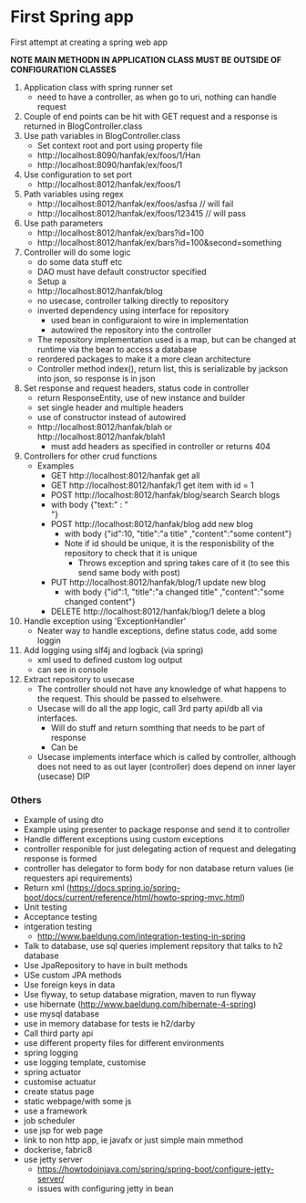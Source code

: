 # First Spring app

First attempt at creating a spring web app

**NOTE MAIN METHODN IN APPLICATION CLASS MUST BE OUTSIDE OF CONFIGURATION CLASSES**

1. Application class with spring runner set
    - need to have a controller, as when go to uri, nothing can handle request
2. Couple of end points  can be hit with GET request and a response is returned in BlogController.class
3. Use path variables in BlogController.class
    - Set context root and port using property file
    - http://localhost:8090/hanfak/ex/foos/1/Han
    - http://localhost:8090/hanfak/ex/foos/1
4. Use configuration to set port
    - http://localhost:8012/hanfak/ex/foos/1
6. Path variables using regex
    -  http://localhost:8012/hanfak/ex/foos/asfsa // will fail
    -  http://localhost:8012/hanfak/ex/foos/123415 // will pass
5. Use path parameters
    -  http://localhost:8012/hanfak/ex/bars?id=100
    -  http://localhost:8012/hanfak/ex/bars?id=100&second=something
6. Controller will do some logic
    - do some data stuff etc
    - DAO must have default constructor specified
    - Setup a
    - http://localhost:8012/hanfak/blog
    - no usecase, controller talking directly to repository
    - inverted dependency using interface for repository
        - used bean in configuraiont to wire in implementation
        - autowired the repository into the controller
    - The repository implementation used is a map, but can be changed at runtime via the bean to access a database
    - reordered packages to make it a more clean architecture
    - Controller method index(), return list<Blog>, this is serializable by jackson into json, so response is in json
7. Set response and request headers, status code in controller
    - return ResponseEntity, use of new instance and builder
    - set single header and multiple headers
    - use of constructor instead of autowired
    - http://localhost:8012/hanfak/blah or http://localhost:8012/hanfak/blah1
        - must add headers as specified in controller or returns 404
8. Controllers for other crud functions
    - Examples
        -  GET http://localhost:8012/hanfak get all
        -  GET http://localhost:8012/hanfak/1 get item with id = 1
        -  POST http://localhost:8012/hanfak/blog/search Search blogs
        - with body {"text:" : "<search term>"}
        -  POST http://localhost:8012/hanfak/blog add new blog
            - with body {"id":10, "title":"a title" ,"content":"some content"}
            - Note if id should be unique, it is the responisbility of the repository to check that it is unique
                - Throws exception and spring takes care of it (to see this send same body with post)
        - PUT  http://localhost:8012/hanfak/blog/1 update new blog
            - with body {"id":1, "title":"a changed title" ,"content":"some changed content"}
        - DELETE  http://localhost:8012/hanfak/blog/1 delete a blog
9. Handle exception using 'ExceptionHandler'
    - Neater way to handle exceptions, define status code, add some loggin
10. Add logging using slf4j and logback (via spring)
    - xml used to defined custom log output
    - can see in console
11. Extract repository to usecase
    - The controller should not have any knowledge of what happens to the request. This should be passed to elsehwere.
    - Usecase will do all the app logic, call 3rd party api/db all via interfaces.
        - Will do stuff and return somthing that needs to be part of response
        - Can be
    - Usecase implements interface which is called by controller, although does not need to as out layer (controller) does depend on inner layer (usecase) DIP


### Others

- Example of using dto
- Example using presenter to package response and send it to controller
- Handle different exceptions using custom exceptions
- controller responible for just delegating action of request and delegating response is formed
- controller has delegator to form body for non database return values (ie requesters api requirements)
- Return xml (https://docs.spring.io/spring-boot/docs/current/reference/html/howto-spring-mvc.html)
- Unit testing
- Acceptance testing
- intgeration testing
    - http://www.baeldung.com/integration-testing-in-spring
- Talk to database, use sql queries implement repsitory that talks to h2 database
- Use JpaRepository to have in built methods
- USe custom JPA methods
- Use foreign keys in data
- Use flyway, to setup database migration, maven to run flyway
- use hibernate (http://www.baeldung.com/hibernate-4-spring)
- use mysql database
- use in memory database for tests ie h2/darby
- Call third party api
- use different property files for different environments
- spring logging
- use logging template, customise
- spring actuator
- customise actuatur
- create status page
- static webpage/with some js
- use a framework
- job scheduler
- use jsp for web page
- link to non http app, ie javafx or just simple main mmethod
- dockerise, fabric8
- use jetty server
    - https://howtodoinjava.com/spring/spring-boot/configure-jetty-server/
    - issues with configuring jetty in bean